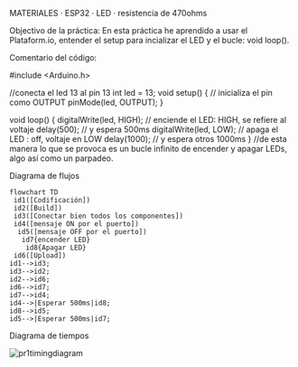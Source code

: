MATERIALES
· ESP32
· LED
· resistencia de 470ohms

Objectivo de la práctica:
En esta práctica he aprendido a usar el Plataform.io, entender el setup para incializar el LED y el bucle: void loop().

Comentario del código: 

#include <Arduino.h>

//conecta el led 13 al pin 13
int led = 13;
void setup() {
  // inicializa el pin como OUTPUT
  pinMode(led, OUTPUT); 
}

void loop() {
 digitalWrite(led, HIGH);   // enciende el LED: HIGH, se refiere al voltaje
  delay(500);               // y espera 500ms
  digitalWrite(led, LOW);    // apaga el LED : off, voltaje en LOW
  delay(1000);               // y espera otros 1000ms
}
//de esta manera lo que se provoca es un bucle infinito de encender y apagar LEDs, algo así como un parpadeo.

Diagrama de flujos
```mermaid
flowchart TD
 id1([Codificación])
 id2([Build])
 id3([Conectar bien todos los componentes])
 id4([mensaje ON por el puerto])
  id5([mensaje OFF por el puerto])
   id7{encender LED}
    id8{Apagar LED}
 id6([Upload])
id1-->id3;
id3-->id2;
id2-->id6;
id6-->id7;
id7-->id4;
id4-->|Esperar 500ms|id8;
id8-->id5;
id5-->|Esperar 500ms|id7;
```

Diagrama de tiempos


![pr1timingdiagram](https://user-images.githubusercontent.com/100204789/160293699-6140ff81-15e0-44b8-9181-d3ed38781bfa.png)
